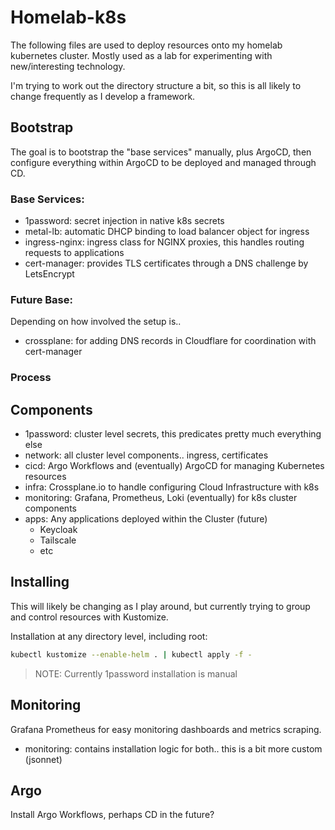 # Homelab-k8s

The following files are used to deploy resources onto my homelab kubernetes cluster. Mostly used as a lab for experimenting with new/interesting technology.

I'm trying to work out the directory structure a bit, so this is all likely to change frequently as I develop a framework.

## Bootstrap

The goal is to bootstrap the "base services" manually, plus ArgoCD, then configure everything within ArgoCD to be deployed and managed through CD.

### Base Services:

- 1password: secret injection in native k8s secrets
- metal-lb: automatic DHCP binding to load balancer object for ingress
- ingress-nginx: ingress class for NGINX proxies, this handles routing requests to applications
- cert-manager: provides TLS certificates through a DNS challenge by LetsEncrypt

### Future Base:

Depending on how involved the setup is..

- crossplane: for adding DNS records in Cloudflare for coordination with cert-manager

### Process

## Components

- 1password: cluster level secrets, this predicates pretty much everything else
- network: all cluster level components.. ingress, certificates
- cicd: Argo Workflows and (eventually) ArgoCD for managing Kubernetes resources
- infra: Crossplane.io to handle configuring Cloud Infrastructure with k8s
- monitoring: Grafana, Prometheus, Loki (eventually) for k8s cluster components
- apps: Any applications deployed within the Cluster (future)
  - Keycloak
  - Tailscale
  - etc

## Installing

This will likely be changing as I play around, but currently trying to group and control resources with Kustomize.

Installation at any directory level, including root:

```bash
kubectl kustomize --enable-helm . | kubectl apply -f -
```

> NOTE: Currently 1password installation is manual

## Monitoring

Grafana Prometheus for easy monitoring dashboards and metrics scraping.

- monitoring: contains installation logic for both.. this is a bit more custom (jsonnet)

## Argo

Install Argo Workflows, perhaps CD in the future?
